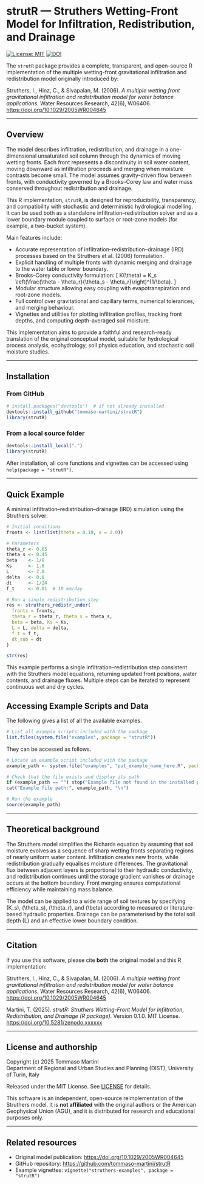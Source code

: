 # strutR — Struthers Wetting-Front Model for Infiltration, Redistribution, and Drainage

[![License: MIT](https://img.shields.io/badge/license-MIT-blue.svg)](LICENSE)
[![DOI](https://zenodo.org/badge/DOI/10.5281/zenodo.xxxxxx.svg)](https://doi.org/10.5281/zenodo.xxxxxx)

The `strutR` package provides a complete, transparent, and open-source R implementation of the multiple wetting-front gravitational infiltration and redistribution model originally introduced by:

Struthers, I., Hinz, C., & Sivapalan, M. (2006). *A multiple wetting front gravitational infiltration and redistribution model for water balance applications.* Water Resources Research, 42(6), W06406. https://doi.org/10.1029/2005WR004645

---

## Overview

The model describes infiltration, redistribution, and drainage in a one-dimensional unsaturated soil column through the dynamics of moving wetting fronts. Each front represents a discontinuity in soil water content, moving downward as infiltration proceeds and merging when moisture contrasts become small. The model assumes gravity-driven flow between fronts, with conductivity governed by a Brooks–Corey law and water mass conserved throughout redistribution and drainage.

This R implementation, `strutR`, is designed for reproducibility, transparency, and compatibility with stochastic and deterministic hydrological modelling. It can be used both as a standalone infiltration–redistribution solver and as a lower boundary module coupled to surface or root-zone models (for example, a two-bucket system).

Main features include:

- Accurate representation of infiltration–redistribution–drainage (IRD) processes based on the Struthers et al. (2006) formulation.
- Explicit handling of multiple fronts with dynamic merging and drainage to the water table or lower boundary.
- Brooks–Corey conductivity formulation:
  \[ K(\theta) = K_s \left(\frac{\theta - \theta_r}{\theta_s - \theta_r}\right)^{1/\beta}. \]
- Modular structure allowing easy coupling with evapotranspiration and root-zone models.
- Full control over gravitational and capillary terms, numerical tolerances, and merging behaviour.
- Vignettes and utilities for plotting infiltration profiles, tracking front depths, and computing depth-averaged soil moisture.

This implementation aims to provide a faithful and research-ready translation of the original conceptual model, suitable for hydrological process analysis, ecohydrology, soil physics education, and stochastic soil moisture studies.

---

## Installation

### From GitHub

```r
# install.packages("devtools")  # if not already installed
devtools::install_github("tommaso-martini/strutR")
library(strutR)
```

### From a local source folder

```r
devtools::install_local(".")
library(strutR)
```

After installation, all core functions and vignettes can be accessed using `help(package = "strutR")`.

---

## Quick Example

A minimal infiltration–redistribution–drainage (IRD) simulation using the Struthers solver:

```r
# Initial conditions
fronts <- list(list(theta = 0.10, x = 2.0))

# Parameters
theta_r <- 0.05
theta_s <- 0.45
beta    <- 1/8
Ks      <- 1.0
L       <- 2.0
delta   <- 0.0
dt      <- 1/24
f_t     <- 0.01  # 10 mm/day

# Run a single redistribution step
res <- struthers_redistr_under(
  fronts = fronts,
  theta_r = theta_r, theta_s = theta_s,
  beta = beta, Ks = Ks,
  L = L, delta = delta,
  f_t = f_t,
  dt_sub = dt
)

str(res)
```

This example performs a single infiltration–redistribution step consistent with the Struthers model equations, returning updated front positions, water contents, and drainage fluxes. Multiple steps can be iterated to represent continuous wet and dry cycles.

## Accessing Example Scripts and Data

The following gives a list of all the available examples.

```r
# List all example scripts included with the package
list.files(system.file("examples", package = "strutR"))
```

They can be accessed as follows.

```r
# Locate an example script included with the package
example_path <- system.file("examples", "put_example_name_here.R", package = "strutR")

# Check that the file exists and display its path
if (example_path == "") stop("Example file not found in the installed package.")
cat("Example file path:", example_path, "\n")

# Run the example
source(example_path)
```
---

## Theoretical background

The Struthers model simplifies the Richards equation by assuming that soil moisture evolves as a sequence of sharp wetting fronts separating regions of nearly uniform water content. Infiltration creates new fronts, while redistribution gradually equalises moisture differences. The gravitational flux between adjacent layers is proportional to their hydraulic conductivity, and redistribution continues until the storage gradient vanishes or drainage occurs at the bottom boundary. Front merging ensures computational efficiency while maintaining mass balance.

The model can be applied to a wide range of soil textures by specifying \(K_s\), \(\theta_s\), \(\theta_r\), and \(\beta\) according to measured or literature-based hydraulic properties. Drainage can be parameterised by the total soil depth \(L\) and an effective lower boundary condition.

---

## Citation

If you use this software, please cite **both** the original model and this R implementation:

Struthers, I., Hinz, C., & Sivapalan, M. (2006). *A multiple wetting front gravitational infiltration and redistribution model for water balance applications.* Water Resources Research, 42(6), W06406. https://doi.org/10.1029/2005WR004645

Martini, T. (2025). *strutR: Struthers Wetting-Front Model for Infiltration, Redistribution, and Drainage (R package).* Version 0.1.0. MIT License. https://doi.org/10.5281/zenodo.xxxxxx

---

## License and authorship

Copyright (c) 2025
Tommaso Martini  
Department of Regional and Urban Studies and Planning (DIST), University of Turin, Italy

Released under the MIT License. See [LICENSE](LICENSE) for details.

This software is an independent, open-source reimplementation of the Struthers model. It is **not affiliated** with the original authors or the American Geophysical Union (AGU), and it is distributed for research and educational purposes only.

---

## Related resources

- Original model publication: https://doi.org/10.1029/2005WR004645  
- GitHub repository: https://github.com/tommaso-martini/strutR  
- Example vignettes: `vignette("struthers-examples", package = "strutR")`  
